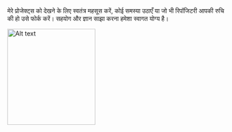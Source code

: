 मेरे प्रोजेक्ट्स को देखने के लिए स्वतंत्र महसूस करें, कोई समस्या उठाएँ या जो भी रिपॉजिटरी आपकी रुचि की हो उसे फोर्क करें। सहयोग और ज्ञान साझा करना हमेशा स्वागत योग्य है।


<img src="https://media1.tenor.com/m/4hDjzVdBZdgAAAAC/fortnite-pink.gif" alt="Alt text" width="200" height="220"/>